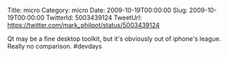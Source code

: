 Title: micro
Category: micro
Date: 2009-10-19T00:00:00
Slug: 2009-10-19T00:00:00
TwitterId: 5003439124
TweetUrl: https://twitter.com/mark_philpot/status/5003439124

Qt may be a fine desktop toolkit, but it's obviously out of iphone's league. Really no comparison. #devdays